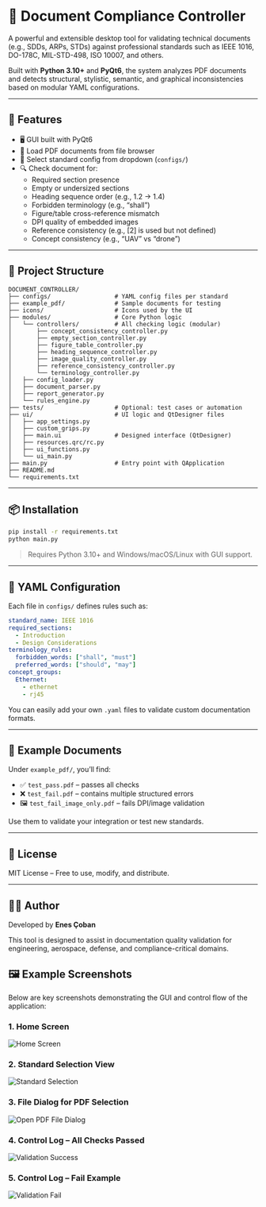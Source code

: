 # 📄 Document Compliance Controller

A powerful and extensible desktop tool for validating technical documents (e.g., SDDs, ARPs, STDs) against professional standards such as IEEE 1016, DO-178C, MIL-STD-498, ISO 10007, and others.

Built with **Python 3.10+** and **PyQt6**, the system analyzes PDF documents and detects structural, stylistic, semantic, and graphical inconsistencies based on modular YAML configurations.

---

## 🚀 Features

- 🖥️ GUI built with PyQt6
- 📂 Load PDF documents from file browser
- 🎯 Select standard config from dropdown (`configs/`)
- 🔍 Check document for:
  - Required section presence
  - Empty or undersized sections
  - Heading sequence order (e.g., 1.2 → 1.4)
  - Forbidden terminology (e.g., “shall”)
  - Figure/table cross-reference mismatch
  - DPI quality of embedded images
  - Reference consistency (e.g., [2] is used but not defined)
  - Concept consistency (e.g., “UAV” vs “drone”)

---

## 🧰 Project Structure

```
DOCUMENT_CONTROLLER/
├── configs/                  # YAML config files per standard
├── example_pdf/              # Sample documents for testing
├── icons/                    # Icons used by the UI
├── modules/                  # Core Python logic
│   └── controllers/          # All checking logic (modular)
│       ├── concept_consistency_controller.py
│       ├── empty_section_controller.py
│       ├── figure_table_controller.py
│       ├── heading_sequence_controller.py
│       ├── image_quality_controller.py
│       ├── reference_consistency_controller.py
│       └── terminology_controller.py
│   ├── config_loader.py
│   ├── document_parser.py
│   ├── report_generator.py
│   └── rules_engine.py
├── tests/                    # Optional: test cases or automation
├── ui/                       # UI logic and QtDesigner files
│   ├── app_settings.py
│   ├── custom_grips.py
│   ├── main.ui               # Designed interface (QtDesigner)
│   ├── resources.qrc/rc.py
│   ├── ui_functions.py
│   └── ui_main.py
├── main.py                   # Entry point with QApplication
├── README.md
└── requirements.txt
```

---

## 📦 Installation

```bash
pip install -r requirements.txt
python main.py
```

> Requires Python 3.10+ and Windows/macOS/Linux with GUI support.

---

## 🧠 YAML Configuration

Each file in `configs/` defines rules such as:

```yaml
standard_name: IEEE 1016
required_sections:
  - Introduction
  - Design Considerations
terminology_rules:
  forbidden_words: ["shall", "must"]
  preferred_words: ["should", "may"]
concept_groups:
  Ethernet:
    - ethernet
    - rj45
```

You can easily add your own `.yaml` files to validate custom documentation formats.

---

## 📂 Example Documents

Under `example_pdf/`, you’ll find:
- ✅ `test_pass.pdf` – passes all checks
- ❌ `test_fail.pdf` – contains multiple structured errors
- 🖼 `test_fail_image_only.pdf` – fails DPI/image validation

Use them to validate your integration or test new standards.

---

## 📃 License

MIT License – Free to use, modify, and distribute.

---

## 👨‍💻 Author

Developed by **Enes Çoban**

This tool is designed to assist in documentation quality validation for engineering, aerospace, defense, and compliance-critical domains.

## 🖼 Example Screenshots

Below are key screenshots demonstrating the GUI and control flow of the application:

### 1. Home Screen
![Home Screen](images/screenshot_home.png)

### 2. Standard Selection View
![Standard Selection](images/screenshot_standard_select.png)

### 3. File Dialog for PDF Selection
![Open PDF File Dialog](images/screenshot_file_dialog.png)

### 4. Control Log – All Checks Passed
![Validation Success](images/screenshot_pass.png)

### 5. Control Log – Fail Example
![Validation Fail](images/screenshot_fail.png)
